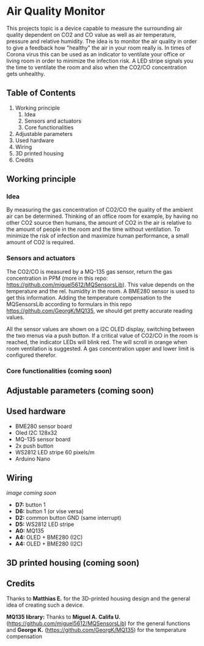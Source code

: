 # Air Quality Monitor

This projects topic is a device capable to measure the surrounding air quality dependent on CO2 and CO value as well as air temperature, pressure and relative humidity. 
The idea is to monitor the air quality in order to give a feedback how "healthy" the air in your room really is. In times of Corona virus this can be used as an indicator to ventilate your office or living room in order to minimize the infection risk. A LED stripe signals you the time to ventilate the room and also when the CO2/CO concentration gets unhealthy.


## Table of Contents

1. Working principle
   1. Idea
   2. Sensors and actuators
   3. Core functionalities
2. Adjustable parameters
3. Used hardware
4. Wiring
5. 3D printed housing
6. Credits


## Working principle
### Idea
By measuring the gas concentration of CO2/CO the quality of the ambient air can be determined. Thinking of an office room for example, by having no other CO2 source then humans, the amount of CO2 in the air is relative to the amount of people in the room and the time without ventilation. To minimize the risk of infection and maximize human performance, a small amount of CO2 is required. 


### Sensors and actuators
The CO2/CO is measured by a MQ-135 gas sensor, return the gas concentration in PPM (more in this repo: https://github.com/miguel5612/MQSensorsLib). This value depends on the temperature and the rel. humidity in the room. A BME280 sensor is used to get this information. Adding the temperature compensation to the MQSensorsLib according to formulars in this repo https://github.com/GeorgK/MQ135, we should get pretty accurate reading values. 

All the sensor values are shown on a I2C OLED display, switching between the two menus via a push button. If a critical value of CO2/CO in the room is reached, the indicator LEDs will blink red. The will scroll in orange when room ventilation is suggested. A gas concentration upper and lower limit is configured therefor.

### Core functionalities (coming soon)


## Adjustable parameters (coming soon)


## Used hardware 
- BME280 sensor board
- Oled I2C 128x32
- MQ-135 sensor board
- 2x push button
- WS2812 LED stripe 60 pixels/m
- Arduino Nano


## Wiring 
*image coming soon*

- **D7:** button 1
- **D6:** button 1 (or vise versa)
- **D2:** common button GND (same interrupt)
- **D5:** WS2812 LED stripe
- **A0:** MQ135
- **A4:** OLED + BME280 (I2C)
- **A4:** OLED + BME280 (I2C)



## 3D printed housing (coming soon)


## Credits

Thanks to **Matthias E.** for the 3D-printed housing design and the general idea of creating such a device.

**MQ135 library:** Thanks to **Miguel A. Califa U.** (https://github.com/miguel5612/MQSensorsLib) for the general functions 
and **George K.** (https://github.com/GeorgK/MQ135) for the temperature compensation
